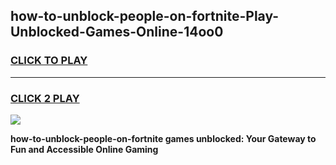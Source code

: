 
## how-to-unblock-people-on-fortnite-Play-Unblocked-Games-Online-14oo0
<h3>
<a href="https://premium76.site?title=how-to-unblock-people-on-fortnite&ref=25A">CLICK TO PLAY</a></h3>
<hr>

<h3>
<a href="https://premium76.site?title=how-to-unblock-people-on-fortnite&ref=25A">CLICK 2 PLAY</a>
  
</h3>

<a href="https://premium76.site?title=how-to-unblock-people-on-fortnite&ref=25A"><img src="https://clearcache.store/games.png"></a>


**how-to-unblock-people-on-fortnite games unblocked: Your Gateway to Fun and Accessible Online Gaming**
